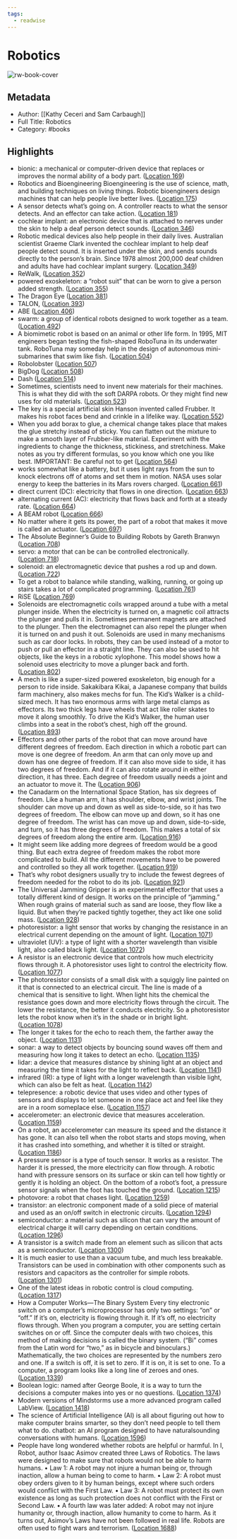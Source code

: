 ```yaml
---
tags:
  - readwise
---
```


# Robotics

![rw-book-cover](https://m.media-amazon.com/images/I/81VzQqHczUL._SY160.jpg)

## Metadata
- Author: [[Kathy Ceceri and Sam Carbaugh]]
- Full Title: Robotics
- Category: #books

## Highlights
- bionic: a mechanical or computer-driven device that replaces or improves the normal ability of a body part. ([Location 169](https://readwise.io/to_kindle?action=open&asin=B009093LZS&location=169))
- Robotics and Bioengineering Bioengineering is the use of science, math, and building techniques on living things. Robotic bioengineers design machines that can help people live better lives. ([Location 175](https://readwise.io/to_kindle?action=open&asin=B009093LZS&location=175))
- A sensor detects what’s going on. A controller reacts to what the sensor detects. And an effector can take action. ([Location 181](https://readwise.io/to_kindle?action=open&asin=B009093LZS&location=181))
- cochlear implant: an electronic device that is attached to nerves under the skin to help a deaf person detect sounds. ([Location 346](https://readwise.io/to_kindle?action=open&asin=B009093LZS&location=346))
- Robotic medical devices also help people in their daily lives. Australian scientist Graeme Clark invented the cochlear implant to help deaf people detect sound. It is inserted under the skin, and sends sounds directly to the person’s brain. Since 1978 almost 200,000 deaf children and adults have had cochlear implant surgery. ([Location 349](https://readwise.io/to_kindle?action=open&asin=B009093LZS&location=349))
- ReWalk, ([Location 352](https://readwise.io/to_kindle?action=open&asin=B009093LZS&location=352))
- powered exoskeleton: a “robot suit” that can be worn to give a person added strength. ([Location 355](https://readwise.io/to_kindle?action=open&asin=B009093LZS&location=355))
- The Dragon Eye ([Location 381](https://readwise.io/to_kindle?action=open&asin=B009093LZS&location=381))
- TALON, ([Location 393](https://readwise.io/to_kindle?action=open&asin=B009093LZS&location=393))
- ABE ([Location 406](https://readwise.io/to_kindle?action=open&asin=B009093LZS&location=406))
- swarm: a group of identical robots designed to work together as a team. ([Location 492](https://readwise.io/to_kindle?action=open&asin=B009093LZS&location=492))
- A biomimetic robot is based on an animal or other life form. In 1995, MIT engineers began testing the fish-shaped RoboTuna in its underwater tank. RoboTuna may someday help in the design of autonomous mini-submarines that swim like fish. ([Location 504](https://readwise.io/to_kindle?action=open&asin=B009093LZS&location=504))
- Robolobster ([Location 507](https://readwise.io/to_kindle?action=open&asin=B009093LZS&location=507))
- BigDog ([Location 508](https://readwise.io/to_kindle?action=open&asin=B009093LZS&location=508))
- Dash ([Location 514](https://readwise.io/to_kindle?action=open&asin=B009093LZS&location=514))
- Sometimes, scientists need to invent new materials for their machines. This is what they did with the soft DARPA robots. Or they might find new uses for old materials. ([Location 523](https://readwise.io/to_kindle?action=open&asin=B009093LZS&location=523))
- The key is a special artificial skin Hanson invented called Frubber. It makes his robot faces bend and crinkle in a lifelike way. ([Location 552](https://readwise.io/to_kindle?action=open&asin=B009093LZS&location=552))
- When you add borax to glue, a chemical change takes place that makes the glue stretchy instead of sticky. You can flatten out the mixture to make a smooth layer of Frubber-like material. Experiment with the ingredients to change the thickness, stickiness, and stretchiness. Make notes as you try different formulas, so you know which one you like best. IMPORTANT: Be careful not to get ([Location 564](https://readwise.io/to_kindle?action=open&asin=B009093LZS&location=564))
- works somewhat like a battery, but it uses light rays from the sun to knock electrons off of atoms and set them in motion. NASA uses solar energy to keep the batteries in its Mars rovers charged. ([Location 661](https://readwise.io/to_kindle?action=open&asin=B009093LZS&location=661))
- direct current (DC): electricity that flows in one direction. ([Location 663](https://readwise.io/to_kindle?action=open&asin=B009093LZS&location=663))
- alternating current (AC): electricity that flows back and forth at a steady rate. ([Location 664](https://readwise.io/to_kindle?action=open&asin=B009093LZS&location=664))
- A BEAM robot ([Location 666](https://readwise.io/to_kindle?action=open&asin=B009093LZS&location=666))
- No matter where it gets its power, the part of a robot that makes it move is called an actuator. ([Location 697](https://readwise.io/to_kindle?action=open&asin=B009093LZS&location=697))
- The Absolute Beginner’s Guide to Building Robots by Gareth Branwyn ([Location 708](https://readwise.io/to_kindle?action=open&asin=B009093LZS&location=708))
- servo: a motor that can be can be controlled electronically. ([Location 718](https://readwise.io/to_kindle?action=open&asin=B009093LZS&location=718))
- solenoid: an electromagnetic device that pushes a rod up and down. ([Location 722](https://readwise.io/to_kindle?action=open&asin=B009093LZS&location=722))
- To get a robot to balance while standing, walking, running, or going up stairs takes a lot of complicated programming. ([Location 761](https://readwise.io/to_kindle?action=open&asin=B009093LZS&location=761))
- RiSE ([Location 769](https://readwise.io/to_kindle?action=open&asin=B009093LZS&location=769))
- Solenoids are electromagnetic coils wrapped around a tube with a metal plunger inside. When the electricity is turned on, a magnetic coil attracts the plunger and pulls it in. Sometimes permanent magnets are attached to the plunger. Then the electromagnet can also repel the plunger when it is turned on and push it out. Solenoids are used in many mechanisms such as car door locks. In robots, they can be used instead of a motor to push or pull an effector in a straight line. They can also be used to hit objects, like the keys in a robotic xylophone. This model shows how a solenoid uses electricity to move a plunger back and forth. ([Location 802](https://readwise.io/to_kindle?action=open&asin=B009093LZS&location=802))
- A mech is like a super-sized powered exoskeleton, big enough for a person to ride inside. Sakakibara Kikai, a Japanese company that builds farm machinery, also makes mechs for fun. The Kid’s Walker is a child-sized mech. It has two enormous arms with large metal clamps as effectors. Its two thick legs have wheels that act like roller skates to move it along smoothly. To drive the Kid’s Walker, the human user climbs into a seat in the robot’s chest, high off the ground. ([Location 893](https://readwise.io/to_kindle?action=open&asin=B009093LZS&location=893))
- Effectors and other parts of the robot that can move around have different degrees of freedom. Each direction in which a robotic part can move is one degree of freedom. An arm that can only move up and down has one degree of freedom. If it can also move side to side, it has two degrees of freedom. And if it can also rotate around in either direction, it has three. Each degree of freedom usually needs a joint and an actuator to move it. The ([Location 906](https://readwise.io/to_kindle?action=open&asin=B009093LZS&location=906))
- the Canadarm on the International Space Station, has six degrees of freedom. Like a human arm, it has shoulder, elbow, and wrist joints. The shoulder can move up and down as well as side-to-side, so it has two degrees of freedom. The elbow can move up and down, so it has one degree of freedom. The wrist has can move up and down, side-to-side, and turn, so it has three degrees of freedom. This makes a total of six degrees of freedom along the entire arm. ([Location 916](https://readwise.io/to_kindle?action=open&asin=B009093LZS&location=916))
- It might seem like adding more degrees of freedom would be a good thing. But each extra degree of freedom makes the robot more complicated to build. All the different movements have to be powered and controlled so they all work together. ([Location 919](https://readwise.io/to_kindle?action=open&asin=B009093LZS&location=919))
- That’s why robot designers usually try to include the fewest degrees of freedom needed for the robot to do its job. ([Location 921](https://readwise.io/to_kindle?action=open&asin=B009093LZS&location=921))
- The Universal Jamming Gripper is an experimental effector that uses a totally different kind of design. It works on the principle of “jamming.” When rough grains of material such as sand are loose, they flow like a liquid. But when they’re packed tightly together, they act like one solid mass. ([Location 928](https://readwise.io/to_kindle?action=open&asin=B009093LZS&location=928))
- photoresistor: a light sensor that works by changing the resistance in an electrical current depending on the amount of light. ([Location 1071](https://readwise.io/to_kindle?action=open&asin=B009093LZS&location=1071))
- ultraviolet (UV): a type of light with a shorter wavelength than visible light, also called black light. ([Location 1072](https://readwise.io/to_kindle?action=open&asin=B009093LZS&location=1072))
- A resistor is an electronic device that controls how much electricity flows through it. A photoresistor uses light to control the electricity flow. ([Location 1077](https://readwise.io/to_kindle?action=open&asin=B009093LZS&location=1077))
- The photoresistor consists of a small disk with a squiggly line painted on it that is connected to an electrical circuit. The line is made of a chemical that is sensitive to light. When light hits the chemical the resistance goes down and more electricity flows through the circuit. The lower the resistance, the better it conducts electricity. So a photoresistor lets the robot know when it’s in the shade or in bright light. ([Location 1078](https://readwise.io/to_kindle?action=open&asin=B009093LZS&location=1078))
- The longer it takes for the echo to reach them, the farther away the object. ([Location 1131](https://readwise.io/to_kindle?action=open&asin=B009093LZS&location=1131))
- sonar: a way to detect objects by bouncing sound waves off them and measuring how long it takes to detect an echo. ([Location 1135](https://readwise.io/to_kindle?action=open&asin=B009093LZS&location=1135))
- lidar: a device that measures distance by shining light at an object and measuring the time it takes for the light to reflect back. ([Location 1141](https://readwise.io/to_kindle?action=open&asin=B009093LZS&location=1141))
- infrared (IR): a type of light with a longer wavelength than visible light, which can also be felt as heat. ([Location 1142](https://readwise.io/to_kindle?action=open&asin=B009093LZS&location=1142))
- telepresence: a robotic device that uses video and other types of sensors and displays to let someone in one place act and feel like they are in a room someplace else. ([Location 1157](https://readwise.io/to_kindle?action=open&asin=B009093LZS&location=1157))
- accelerometer: an electronic device that measures acceleration. ([Location 1159](https://readwise.io/to_kindle?action=open&asin=B009093LZS&location=1159))
- On a robot, an accelerometer can measure its speed and the distance it has gone. It can also tell when the robot starts and stops moving, when it has crashed into something, and whether it is tilted or straight. ([Location 1186](https://readwise.io/to_kindle?action=open&asin=B009093LZS&location=1186))
- A pressure sensor is a type of touch sensor. It works as a resistor. The harder it is pressed, the more electricity can flow through. A robotic hand with pressure sensors on its surface or skin can tell how tightly or gently it is holding an object. On the bottom of a robot’s foot, a pressure sensor signals when the foot has touched the ground. ([Location 1215](https://readwise.io/to_kindle?action=open&asin=B009093LZS&location=1215))
- photovore: a robot that chases light. ([Location 1259](https://readwise.io/to_kindle?action=open&asin=B009093LZS&location=1259))
- transistor: an electronic component made of a solid piece of material and used as an on/off switch in electronic circuits. ([Location 1294](https://readwise.io/to_kindle?action=open&asin=B009093LZS&location=1294))
- semiconductor: a material such as silicon that can vary the amount of electrical charge it will carry depending on certain conditions. ([Location 1296](https://readwise.io/to_kindle?action=open&asin=B009093LZS&location=1296))
- A transistor is a switch made from an element such as silicon that acts as a semiconductor. ([Location 1300](https://readwise.io/to_kindle?action=open&asin=B009093LZS&location=1300))
- It is much easier to use than a vacuum tube, and much less breakable. Transistors can be used in combination with other components such as resistors and capacitors as the controller for simple robots. ([Location 1301](https://readwise.io/to_kindle?action=open&asin=B009093LZS&location=1301))
- One of the latest ideas in robotic control is cloud computing. ([Location 1317](https://readwise.io/to_kindle?action=open&asin=B009093LZS&location=1317))
- How a Computer Works—The Binary System Every tiny electronic switch on a computer’s microprocessor has only two settings: “on” or “off.” If it’s on, electricity is flowing through it. If it’s off, no electricity flows through. When you program a computer, you are setting certain switches on or off. Since the computer deals with two choices, this method of making decisions is called the binary system. (“Bi” comes from the Latin word for “two,” as in bicycle and binoculars.) Mathematically, the two choices are represented by the numbers zero and one. If a switch is off, it is set to zero. If it is on, it is set to one. To a computer, a program looks like a long line of zeroes and ones. ([Location 1339](https://readwise.io/to_kindle?action=open&asin=B009093LZS&location=1339))
- Boolean logic: named after George Boole, it is a way to turn the decisions a computer makes into yes or no questions. ([Location 1374](https://readwise.io/to_kindle?action=open&asin=B009093LZS&location=1374))
- Modern versions of Mindstorms use a more advanced program called LabView. ([Location 1418](https://readwise.io/to_kindle?action=open&asin=B009093LZS&location=1418))
- The science of Artificial Intelligence (AI) is all about figuring out how to make computer brains smarter, so they don’t need people to tell them what to do. chatbot: an AI program designed to have naturalsounding conversations with humans. ([Location 1596](https://readwise.io/to_kindle?action=open&asin=B009093LZS&location=1596))
- People have long wondered whether robots are helpful or harmful. In I, Robot, author Isaac Asimov created three Laws of Robotics. The laws were designed to make sure that robots would not be able to harm humans. • Law 1: A robot may not injure a human being or, through inaction, allow a human being to come to harm. • Law 2: A robot must obey orders given to it by human beings, except where such orders would conflict with the First Law. • Law 3: A robot must protect its own existence as long as such protection does not conflict with the First or Second Law. • A fourth law was later added: A robot may not injure humanity or, through inaction, allow humanity to come to harm. As it turns out, Asimov’s Laws have not been followed in real life. Robots are often used to fight wars and terrorism. ([Location 1688](https://readwise.io/to_kindle?action=open&asin=B009093LZS&location=1688))

